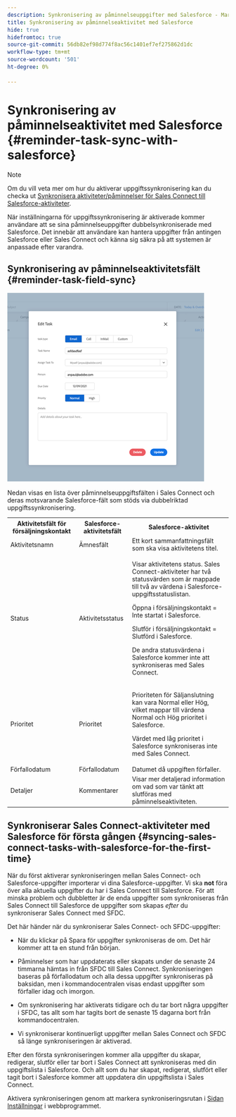 ```yaml
---
description: Synkronisering av påminnelseuppgifter med Salesforce - Marketo Docs - produktdokumentation
title: Synkronisering av påminnelseaktivitet med Salesforce
hide: true
hidefromtoc: true
source-git-commit: 56db82ef98d774f8ac56c1401ef7ef275862d1dc
workflow-type: tm+mt
source-wordcount: '501'
ht-degree: 0%

---
```


# Synkronisering av påminnelseaktivitet med Salesforce {#reminder-task-sync-with-salesforce}

>[!NOTE]
>
>Om du vill veta mer om hur du aktiverar uppgiftssynkronisering kan du checka ut [Synkronisera aktiviteter/påminnelser för Sales Connect till Salesforce-aktiviteter](/help/marketo/product-docs/marketo-sales-connect/crm/salesforce-integration/salesforce-sync-settings.md#sync-sales-connect-tasks-reminders-to-salesforce-tasks).

När inställningarna för uppgiftssynkronisering är aktiverade kommer användare att se sina påminnelseuppgifter dubbelsynkroniserade med Salesforce. Det innebär att användare kan hantera uppgifter från antingen Salesforce eller Sales Connect och känna sig säkra på att systemen är anpassade efter varandra.

## Synkronisering av påminnelseaktivitetsfält {#reminder-task-field-sync}

![](assets/reminder-task-sync-with-salesforce-1.png)

Nedan visas en lista över påminnelseuppgiftsfälten i Sales Connect och deras motsvarande Salesforce-fält som stöds via dubbelriktad uppgiftssynkronisering.

<table>
 <tr>
  <th>Aktivitetsfält för försäljningskontakt</th>
  <th>Salesforce-aktivitetsfält</th>
  <th>Salesforce-aktivitet</th>
 </tr>
 <tr>
  <td>Aktivitetsnamn</td>
  <td>Ämnesfält</td>
  <td>Ett kort sammanfattningsfält som ska visa aktivitetens titel.</td>
 </tr>
 <tr>
  <td>Status</td>
  <td>Aktivitetsstatus</td>
  <td><p>Visar aktivitetens status. Sales Connect-aktiviteter har två statusvärden som är mappade till två av värdena i Salesforce-uppgiftsstatuslistan.</p>
  <p>Öppna i försäljningskontakt = Inte startat i Salesforce.</p>
  <p>Slutför i försäljningskontakt = Slutförd i Salesforce.</p>
  <p>De andra statusvärdena i Salesforce kommer inte att synkroniseras med Sales Connect.</p></td>
 </tr>
 <tr>
  <td>Prioritet</td>
  <td>Prioritet</td>
  <td><p>Prioriteten för Säljanslutning kan vara Normal eller Hög, vilket mappar till värdena Normal och Hög prioritet i Salesforce.</p>
  <p>Värdet med låg prioritet i Salesforce synkroniseras inte med Sales Connect.</p></td>
 </tr>
 <tr>
  <td>Förfallodatum</td>
  <td>Förfallodatum</td>
  <td>Datumet då uppgiften förfaller.</td>
 </tr>
 <tr>
  <td>Detaljer</td>
  <td>Kommentarer</td>
  <td>Visar mer detaljerad information om vad som var tänkt att slutföras med påminnelseaktiviteten.</td>
 </tr>
</table>

## Synkroniserar Sales Connect-aktiviteter med Salesforce för första gången {#syncing-sales-connect-tasks-with-salesforce-for-the-first-time}

När du först aktiverar synkroniseringen mellan Sales Connect- och Salesforce-uppgifter importerar vi dina Salesforce-uppgifter. Vi ska **not** föra över alla aktuella uppgifter du har i Sales Connect till Salesforce. För att minska problem och dubbletter är de enda uppgifter som synkroniseras från Sales Connect till Salesforce de uppgifter som skapas *efter* du synkroniserar Sales Connect med SFDC.

Det här händer när du synkroniserar Sales Connect- och SFDC-uppgifter:

* När du klickar på Spara för uppgifter synkroniseras de om. Det här kommer att ta en stund från början.

* Påminnelser som har uppdaterats eller skapats under de senaste 24 timmarna hämtas in från SFDC till Sales Connect. Synkroniseringen baseras på förfallodatum och alla dessa uppgifter synkroniseras på baksidan, men i kommandocentralen visas endast uppgifter som förfaller idag och imorgon.

* Om synkronisering har aktiverats tidigare och du tar bort några uppgifter i SFDC, tas allt som har tagits bort de senaste 15 dagarna bort från kommandocentralen.

* Vi synkroniserar kontinuerligt uppgifter mellan Sales Connect och SFDC så länge synkroniseringen är aktiverad.

Efter den första synkroniseringen kommer alla uppgifter du skapar, redigerar, slutför eller tar bort i Sales Connect att synkroniseras med din uppgiftslista i Salesforce. Och allt som du har skapat, redigerat, slutfört eller tagit bort i Salesforce kommer att uppdatera din uppgiftslista i Sales Connect.

Aktivera synkroniseringen genom att markera synkroniseringsrutan i [Sidan Inställningar](https://toutapp.com/login) i webbprogrammet.

